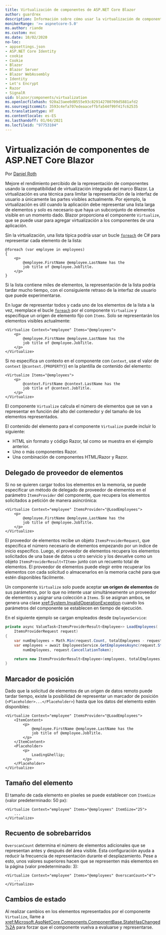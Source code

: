 ```yaml
---
title: Virtualización de componentes de ASP.NET Core Blazor
author: guardrex
description: Información sobre cómo usar la virtualización de componentes en aplicaciones de ASP.NET Core Blazor.
monikerRange: '>= aspnetcore-5.0'
ms.author: riande
ms.custom: mvc
ms.date: 10/02/2020
no-loc:
- appsettings.json
- ASP.NET Core Identity
- cookie
- Cookie
- Blazor
- Blazor Server
- Blazor WebAssembly
- Identity
- Let's Encrypt
- Razor
- SignalR
uid: blazor/components/virtualization
ms.openlocfilehash: 920a23aee0d0555e93c829142700709d5881afd2
ms.sourcegitcommit: 3593c4efa707edeaaceffbfa544f99f41fc62535
ms.translationtype: HT
ms.contentlocale: es-ES
ms.lasthandoff: 01/04/2021
ms.locfileid: "97753104"
---
```

# <a name="aspnet-core-no-locblazor-component-virtualization"></a>Virtualización de componentes de ASP.NET Core Blazor

Por [Daniel Roth](https://github.com/danroth27)

Mejore el rendimiento percibido de la representación de componentes usando la compatibilidad de virtualización integrada del marco Blazor. La virtualización es una técnica para limitar la representación de la interfaz de usuario a únicamente las partes visibles actualmente. Por ejemplo, la virtualización es útil cuando la aplicación debe representar una lista larga de elementos y solo es necesario que haya un subconjunto de elementos visible en un momento dado. Blazor proporciona el componente `Virtualize`, que se puede usar para agregar virtualización a los componentes de una aplicación.

Sin la virtualización, una lista típica podría usar un bucle [`foreach`](/dotnet/csharp/language-reference/keywords/foreach-in) de C# para representar cada elemento de la lista:

```razor
@foreach (var employee in employees)
{
    <p>
        @employee.FirstName @employee.LastName has the 
        job title of @employee.JobTitle.
    </p>
}
```

Si la lista contiene miles de elementos, la representación de la lista podría tardar mucho tiempo, con el consiguiente retraso de la interfaz de usuario que puede experimentarse.

En lugar de representar todos y cada uno de los elementos de la lista a la vez, reemplace el bucle [`foreach`](/dotnet/csharp/language-reference/keywords/foreach-in) por el componente `Virtualize` y especifique un origen de elemento fijo con `Items`. Solo se representarán los elementos visibles actualmente:

```razor
<Virtualize Context="employee" Items="@employees">
    <p>
        @employee.FirstName @employee.LastName has the 
        job title of @employee.JobTitle.
    </p>
</Virtualize>
```

Si no especifica un contexto en el componente con `Context`, use el valor de `context` (`@context.{PROPERTY}`) en la plantilla de contenido del elemento:

```razor
<Virtualize Items="@employees">
    <p>
        @context.FirstName @context.LastName has the 
        job title of @context.JobTitle.
    </p>
</Virtualize>
```

El componente `Virtualize` calcula el número de elementos que se van a representar en función del alto del contenedor y del tamaño de los elementos representados.

El contenido del elemento para el componente `Virtualize` puede incluir lo siguiente:

* HTML sin formato y código Razor, tal como se muestra en el ejemplo anterior.
* Uno o más componentes Razor.
* Una combinación de componentes HTML/Razor y Razor.

## <a name="item-provider-delegate"></a>Delegado de proveedor de elementos

Si no se quieren cargar todos los elementos en la memoria, se puede especificar un método de delegado de proveedor de elementos en el parámetro `ItemsProvider` del componente, que recupera los elementos solicitados a petición de manera asincrónica:

```razor
<Virtualize Context="employee" ItemsProvider="@LoadEmployees">
    <p>
        @employee.FirstName @employee.LastName has the 
        job title of @employee.JobTitle.
    </p>
</Virtualize>
```

El proveedor de elementos recibe un objeto `ItemsProviderRequest`, que especifica el número necesario de elementos empezando por un índice de inicio específico. Luego, el proveedor de elementos recupera los elementos solicitados de una base de datos u otro servicio y los devuelve como un objeto `ItemsProviderResult<TItem>` junto con un recuento total de elementos. El proveedor de elementos puede elegir entre recuperar los elementos con cada solicitud o almacenarlos en la memoria caché para que estén disponibles fácilmente.

Un componente `Virtualize` solo puede aceptar **un origen de elementos** de sus parámetros, por lo que no intente usar simultáneamente un proveedor de elementos y asignar una colección a `Items`. Si se asignan ambos, se genera una clase <xref:System.InvalidOperationException> cuando los parámetros del componente se establecen en tiempo de ejecución.

En el siguiente ejemplo se cargan empleados desde `EmployeeService`:

```csharp
private async ValueTask<ItemsProviderResult<Employee>> LoadEmployees(
    ItemsProviderRequest request)
{
    var numEmployees = Math.Min(request.Count, totalEmployees - request.StartIndex);
    var employees = await EmployeesService.GetEmployeesAsync(request.StartIndex, 
        numEmployees, request.CancellationToken);

    return new ItemsProviderResult<Employee>(employees, totalEmployees);
}
```

## <a name="placeholder"></a>Marcador de posición

Dado que la solicitud de elementos de un origen de datos remoto puede tardar tiempo, existe la posibilidad de representar un marcador de posición (`<Placeholder>...</Placeholder>`) hasta que los datos del elemento estén disponibles:

```razor
<Virtualize Context="employee" ItemsProvider="@LoadEmployees">
    <ItemContent>
        <p>
            @employee.FirstName @employee.LastName has the 
            job title of @employee.JobTitle.
        </p>
    </ItemContent>
    <Placeholder>
        <p>
            Loading&hellip;
        </p>
    </Placeholder>
</Virtualize>
```

## <a name="item-size"></a>Tamaño del elemento

El tamaño de cada elemento en píxeles se puede establecer con `ItemSize` (valor predeterminado: 50 px):

```razor
<Virtualize Context="employee" Items="@employees" ItemSize="25">
    ...
</Virtualize>
```

## <a name="overscan-count"></a>Recuento de sobrebarridos

`OverscanCount` determina el número de elementos adicionales que se representan antes y después del área visible. Esta configuración ayuda a reducir la frecuencia de representación durante el desplazamiento. Pese a esto, unos valores superiores hacen que se representen más elementos en la página (valor predeterminado: 3):

```razor
<Virtualize Context="employee" Items="@employees" OverscanCount="4">
    ...
</Virtualize>
```

## <a name="state-changes"></a>Cambios de estado

Al realizar cambios en los elementos representados por el componente `Virtualize`, llame a <xref:Microsoft.AspNetCore.Components.ComponentBase.StateHasChanged%2A> para forzar que el componente vuelva a evaluarse y representarse.

